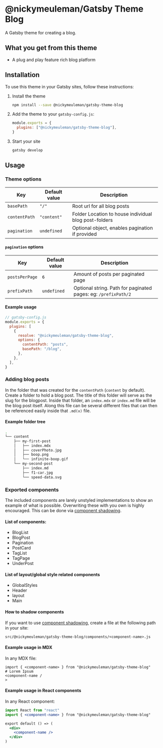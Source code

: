 # @nickymeuleman/Gatsby Theme Blog

A Gatsby theme for creating a blog.

## What you get from this theme

- A plug and play feature rich blog platform

## Installation

To use this theme in your Gatsby sites, follow these instructions:

1.  Install the theme

    ```sh
    npm install --save @nickymeuleman/gatsby-theme-blog
    ```

2.  Add the theme to your `gatsby-config.js`:

    ```js
    module.exports = {
      plugins: ["@nickymeuleman/gatsby-theme-blog"],
    }
    ```

3.  Start your site
    ```sh
    gatsby develop
    ```

## Usage

### Theme options

| Key           | Default value | Description                                           |
| ------------- | ------------- | ----------------------------------------------------- |
| `basePath`    | `"/"`         | Root url for all blog posts                           |
| `contentPath` | `"content"`   | Folder Location to house individual blog post-folders |
| `pagination`  | `undefined`   | Optional object, enables pagination if provided       |

#### `pagination` options

| Key            | Default value | Description                                                    |
| -------------- | ------------- | -------------------------------------------------------------- |
| `postsPerPage` | `6`           | Amount of posts per paginated page                             |
| `prefixPath`   | `undefined`   | Optional string. Path for paginated pages: eg: `/prefixPath/2` |

#### Example usage

```js
// gatsby-config.js
module.exports = {
  plugins: [
    {
      resolve: "@nickymeuleman/gatsby-theme-blog",
      options: {
        contentPath: "posts",
        basePath: "/blog",
      },
    },
  ],
}
```

### Adding blog posts

In the folder that was created for the `contentPath` (`content` by default). Create a folder to hold a blog post. The title of this folder will serve as the slug for the blogpost.
Inside that folder, an `index.mdx` or `index.md` file will be the blog post itself. Along this file can be several different files that can then be referenced easily inside that `.md(x)` file.

#### Example folder tree

<!-- prettier-ignore-start -->
```sh
.
└── content
    ├── my-first-post
    │   ├── index.mdx
    │   ├── coverPhoto.jpg
    │   ├── boop.png
    │   └── infinite-boop.gif
    └── my-second-post
        ├── index.md
        ├── f1-car.jpg
        └── speed-data.svg
```
<!-- prettier-ignore-end -->

### Exported components

The included components are larely unstyled implementations to show an example of what is possible.
Overwriting these with you own is highly encouraged. This can be done via [component shadowing](https://www.gatsbyjs.org/blog/2019-04-29-component-shadowing/).

#### List of components:

- BlogList
- BlogPost
- Pagination
- PostCard
- TagList
- TagPage
- UnderPost

#### List of layout/global style related components

- GlobalStyles
- Header
- layout
- Main

#### How to shadow components

If you want to use [component shadowing](https://www.gatsbyjs.org/blog/2019-04-29-component-shadowing/), create a file at the following path in your site:

```
src/@nickymeuleman/gatsby-theme-blog/components/<component-name>.js
```

#### Example usage in MDX

In any MDX file:

```mdx
import { <component-name> } from "@nickymeuleman/gatsby-theme-blog"
# Lorem Ipsum
<component-name /
>
```

#### Example usage in React components

In any React component:

```jsx
import React from "react"
import { <component-name> } from "@nickymeuleman/gatsby-theme-blog"

export default () => (
  <div>
    <component-name />
  </div>
)
```
